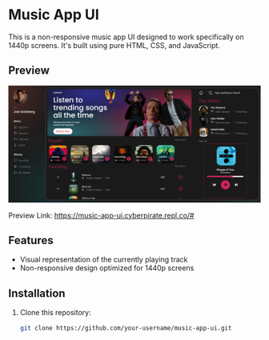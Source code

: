 # Music App UI

This is a non-responsive music app UI designed to work specifically on 1440p screens. It's built using pure HTML, CSS, and JavaScript.

## Preview

![Music App UI Preview](./harmony_ss.png)

Preview Link: https://music-app-ui.cyberpirate.repl.co/#

## Features

- Visual representation of the currently playing track
- Non-responsive design optimized for 1440p screens

## Installation

1. Clone this repository:
   ```bash
   git clone https://github.com/your-username/music-app-ui.git

